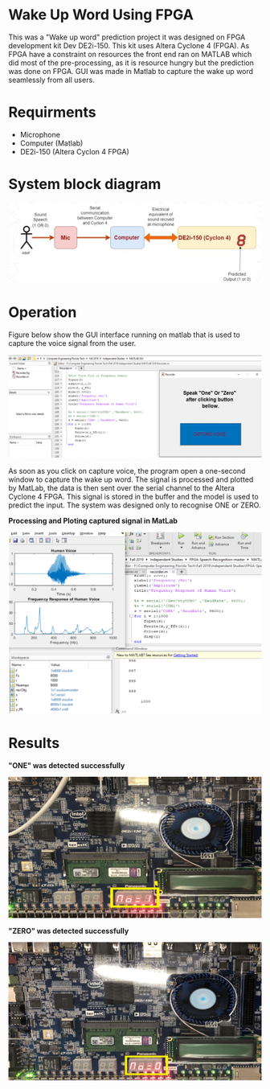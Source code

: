 # Wake Up Word Using FPGA

This was a "Wake up word" prediction project it was designed on FPGA development kit Dev DE2i-150. This kit uses Altera Cyclone 4 (FPGA). As FPGA have a constraint on resources the front end ran on MATLAB which did most of the pre-processing, as it is resource hungry but the prediction was done on FPGA. GUI was made in Matlab to capture the wake up word seamlessly from all users. 



# Requirments 

* Microphone 
* Computer (Matlab)
* DE2i-150 (Altera Cyclon 4 FPGA)

# System block diagram 

![System Design](https://github.com/adolfdcosta91/Wake-Up-Word-Using-FPGA/blob/master/GitHub/System.png)

# Operation 

Figure below show the GUI interface running on matlab that is used to capture the voice signal from the user.

![System Design](https://github.com/adolfdcosta91/Wake-Up-Word-Using-FPGA/blob/master/GitHub/Capture.png)

As soon as you click on capture voice, the program open a one-second window to capture the wake up word. The signal is processed and plotted by MatLab, the data is then sent over the serial channel to the Altera Cyclone 4 FPGA. This signal is stored in the buffer and the model is used to predict the input. The system was designed only to recognise ONE or ZERO. 

**Processing and Ploting captured signal in MatLab**

![Analysis](https://github.com/adolfdcosta91/Wake-Up-Word-Using-FPGA/blob/master/GitHub/Analysis.png)

# Results

**"ONE" was detected successfully**

![One](https://github.com/adolfdcosta91/Wake-Up-Word-Using-FPGA/blob/master/GitHub/One.png)

**"ZERO" was detected successfully**

![Zero](https://github.com/adolfdcosta91/Wake-Up-Word-Using-FPGA/blob/master/GitHub/Zero.png)

